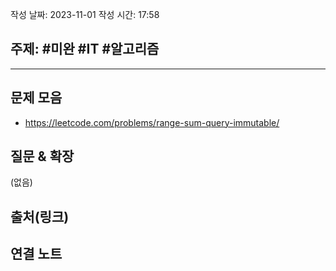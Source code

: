 작성 날짜: 2023-11-01
작성 시간: 17:58

## 주제: #미완 #IT #알고리즘 

----

## 문제 모음
- https://leetcode.com/problems/range-sum-query-immutable/


## 질문 & 확장

(없음)

## 출처(링크)


## 연결 노트
